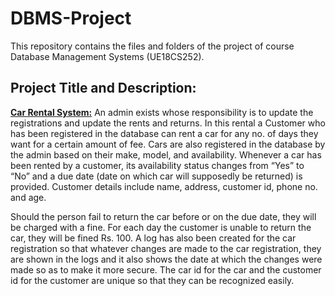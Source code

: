 # DBMS-Project
This repository contains the files and folders of the project of course Database Management Systems (UE18CS252).<br>

## Project Title and Description:
<u><b>Car Rental System:</b></u> An admin exists whose responsibility is to update the registrations and update the rents and returns. In this rental a Customer who has been registered in the database can rent a car for any no. of days they want for a certain amount of fee. Cars are also registered in the database by the admin based on their make, model, and availability. Whenever a car has been rented by a customer, its availability status changes from “Yes” to “No” and a due date (date on which car will supposedly be returned) is provided. Customer details include name, address, customer id, phone no. and age. <p>Should the person fail to return the car before or on the due date, they will be charged with a fine. For each day the customer is unable to return the car, they will be fined Rs. 100. A log has also been created for the car registration so that whatever changes are made to the car registration, they are shown in the logs and it also shows the date at which the changes were made so as to make it more secure. The car id for the car and the customer id for the customer are unique so that they can be recognized easily. </p>
